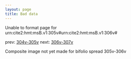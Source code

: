 ```yaml
---
layout: page
title: Bad data
---
```


Unable to format page for urn:cite2:hmt:msB.v1:305v#urn:cite2:hmt:msB.v1:306v#

prev: [304v-305v](../304v-305v/) next: [306v-307v](../306v-307v/)

Composite image not yet made for bifolio spread 305v-306v

